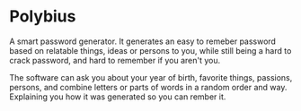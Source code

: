 # Polybius

A smart password generator. It generates an easy to remeber password based on relatable things, ideas or persons to you, while still being a hard to crack password, and hard to remember if you aren't you.

The software can ask you about your year of birth, favorite things, passions, persons, and combine letters or parts of words in a random order and way. Explaining you how it was generated so you can rember it.